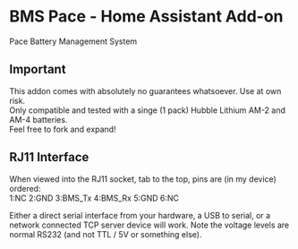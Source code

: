# BMS Pace - Home Assistant Add-on
Pace Battery Management System

## Important

This addon comes with absolutely no guarantees whatsoever. Use at own risk.  
Only compatible and tested with a singe (1 pack) Hubble Lithium AM-2 and AM-4 batteries.  
Feel free to fork and expand!


## RJ11 Interface

When viewed into the RJ11 socket, tab to the top, pins are (in my device) ordered:  
1:NC 2:GND 3:BMS_Tx 4:BMS_Rx 5:GND 6:NC

Either a direct serial interface from your hardware, a USB to serial, or a network connected TCP server device will work. 
Note the voltage levels are normal RS232 (and not TTL / 5V or something else). 
